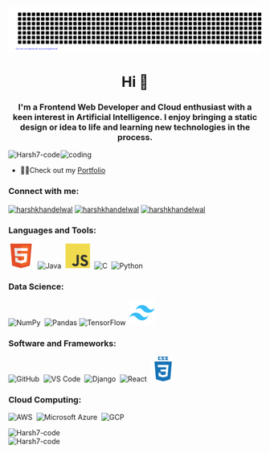 ![gitartwork](gitartwork.svg)


<h1 align="center">Hi 👋</h1>
<h3 align="center">I'm a Frontend Web Developer and Cloud enthusiast with a keen interest in Artificial Intelligence. I enjoy bringing a static design or idea to life and learning new technologies in the process.
</h3>
<img align="right" width="400" alt="coding"  src="https://physicsgurukul.files.wordpress.com/2019/02/character-1.gif"/>

<p align="left"> <img src="https://komarev.com/ghpvc/?username=Harsh7-code&label=Profile%20views&color=0e75b6&style=flat" alt="Harsh7-code" /> </p>


- 👨‍💻Check out my [Portfolio](https://harshkhandelwal01.netlify.app/)

<h3 align="left">Connect with me:</h3>
<p align="left">
<a href="https://www.linkedin.com/in/harsh-khandelwal-0b3a73257/" target="blank"><img align="center" src="https://raw.githubusercontent.com/rahuldkjain/github-profile-readme-generator/master/src/images/icons/Social/linked-in-alt.svg" alt="harshkhandelwal" height="30" width="40" /></a>
<a href="https://leetcode.com/u/Harsh7-code/" target="blank"><img align="center" src="https://raw.githubusercontent.com/rahuldkjain/github-profile-readme-generator/master/src/images/icons/Social/leet-code.svg" alt="harshkhandelwal" height="30" width="40" /></a>
<a href="https://leetcode.com/u/Harsh7-code/" target="blank"><img align="center" src="https://raw.githubusercontent.com/rahuldkjain/github-profile-readme-generator/master/src/images/icons/Social/geeks-for-geeks.svg" alt="harshkhandelwal" height="30" width="40" /></a>
</p>

<h3 align="left">Languages and Tools:</h3>
<div>
  <img src="https://github.com/devicons/devicon/blob/master/icons/html5/html5-original.svg" title="HTML5" alt="HTML" width="50" height="50"/>&nbsp;
  <img src="https://user-images.githubusercontent.com/25181517/117201156-9a724800-adec-11eb-9a9d-3cd0f67da4bc.png"  title="Java" alt="Java" width="50" height="50"/>&nbsp;
  <img src="https://github.com/devicons/devicon/blob/master/icons/javascript/javascript-original.svg" title="JavaScript" alt="JavaScript" width="50" height="50"/>&nbsp;
  <img src="https://user-images.githubusercontent.com/25181517/192106070-46255bcf-65e6-4c6b-a296-bf8d0d8fb2a7.png" title="C" alt="C" width="50" height="50"/>&nbsp;
  <img src="https://user-images.githubusercontent.com/25181517/183423507-c056a6f9-1ba8-4312-a350-19bcbc5a8697.png" title="Python" alt="Python" width="50" height="50"/>&nbsp;




</div>

<h3 align="left">Data Science:</h3>
<div>
  <img src="https://github.com/marwin1991/profile-technology-icons/assets/76012086/4ec200c2-acdf-4c42-b419-cd49cba3d09f" title="NumPy" alt="NumPy" width="50" height="50"/>&nbsp;
  <img src="https://github.com/marwin1991/profile-technology-icons/assets/76012086/24b02d77-2f28-43c7-b5d6-e15e3395851b" title="Pandas" alt="Pandas" width="50" height="50"/>
  <img src="https://user-images.githubusercontent.com/25181517/223639822-2a01e63a-a7f9-4a39-8930-61431541bc06.png" title="TensorFlow" alt="TensorFlow" width="50" height="50"/>&nbsp;
  <img src="https://github.com/devicons/devicon/blob/master/icons/tailwindcss/tailwindcss-original.svg" title="TailwindCSS" alt="TailwindCSS" width="50" height="50" />&nbsp;
</div>

<h3 align="left">Software and Frameworks:</h3>
<div>
 <img src="https://user-images.githubusercontent.com/25181517/192108374-8da61ba1-99ec-41d7-80b8-fb2f7c0a4948.png" title="GitHub" alt="GitHub" width="50" height="50"/>&nbsp;
 <img src="https://user-images.githubusercontent.com/25181517/192108891-d86b6220-e232-423a-bf5f-90903e6887c3.png" title="VS Code" alt="VS Code" width="50" height="50"/>&nbsp;
 <img src="https://github.com/marwin1991/profile-technology-icons/assets/62091613/9bf5650b-e534-4eae-8a26-8379d076f3b4" title="Django" alt="Django" width="50" height="50"/>&nbsp;
 <img src="https://user-images.githubusercontent.com/25181517/183897015-94a058a6-b86e-4e42-a37f-bf92061753e5.png" title="React" alt="React" width="50" />&nbsp;
 <img src="https://github.com/devicons/devicon/blob/master/icons/css3/css3-plain-wordmark.svg"  title="CSS3" alt="CSS" width="50" height="50"/>&nbsp;
</div>

<h3 align="left">Cloud Computing:</h3> 
<div>
   <img src="https://user-images.githubusercontent.com/25181517/183896132-54262f2e-6d98-41e3-8888-e40ab5a17326.png" title="AWS" alt="AWS" width="40" height="50"/>&nbsp;
  <img src="https://user-images.githubusercontent.com/25181517/183911544-95ad6ba7-09bf-4040-ac44-0adafedb9616.png" title="Microsoft Azure" alt="Microsoft Azure" width="50" height="50"/>&nbsp;
   <img src="https://user-images.githubusercontent.com/25181517/183911547-990692bc-8411-4878-99a0-43506cdb69cf.png" title="GCP" alt="GCP" width="40" height="50"/>&nbsp;

</div>

<p><img align="left"  width="400" src="https://github-readme-stats.vercel.app/api/top-langs?username=Harsh7-code&show_icons=true&locale=en&layout=compact" alt="Harsh7-code" /></p>

<p>&nbsp;<img align="right"  width="518" src="https://github-readme-stats.vercel.app/api?username=Harsh7-code&show_icons=true&locale=en" alt="Harsh7-code" /></p>








